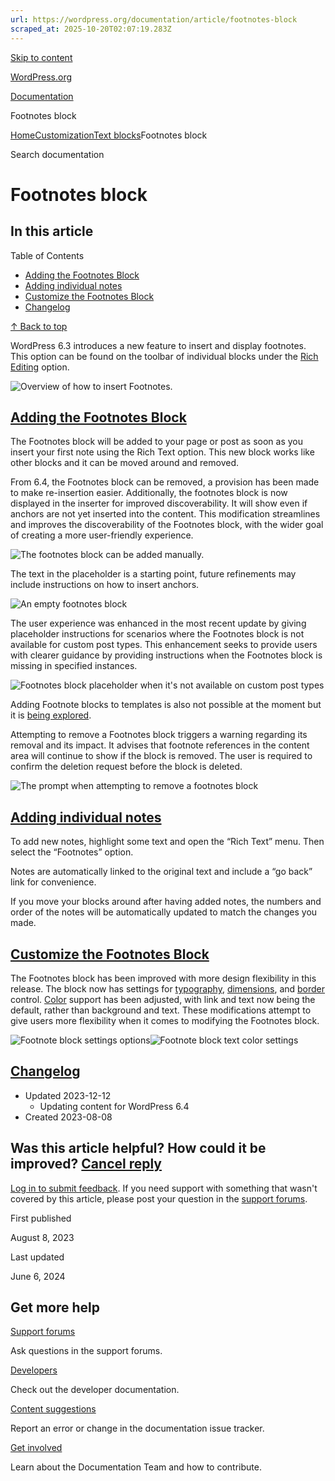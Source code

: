 ```yaml
---
url: https://wordpress.org/documentation/article/footnotes-block
scraped_at: 2025-10-20T02:07:19.283Z
---
```


[Skip to content](https://wordpress.org/documentation/article/footnotes-block/#wp--skip-link--target)

[WordPress.org](https://wordpress.org/)

[Documentation](https://wordpress.org/documentation)

Footnotes block

[Home](https://wordpress.org/documentation)[Customization](https://wordpress.org/documentation/customization/)[Text blocks](https://wordpress.org/documentation/category/text-blocks/)Footnotes block

Search documentation

# Footnotes block

## In this article

Table of Contents

- [Adding the Footnotes Block](https://wordpress.org/documentation/article/footnotes-block/#adding-the-footnotes-block)
- [Adding individual notes](https://wordpress.org/documentation/article/footnotes-block/#adding-individual-notes)
- [Customize the Footnotes Block](https://wordpress.org/documentation/article/footnotes-block/#customize-the-footnotes-block)
- [Changelog](https://wordpress.org/documentation/article/footnotes-block/#changelog)

[↑ Back to top](https://wordpress.org/documentation/article/footnotes-block/#wp--skip-link--target)

WordPress 6.3 introduces a new feature to insert and display footnotes. This option can be found on the toolbar of individual blocks under the [Rich Editing](https://wordpress.org/documentation/article/more-text-editing-overview/) option.

![Overview of how to insert Footnotes.](https://wordpress.org/documentation/files/2023/08/footnote-block.png)

## [Adding the Footnotes Block](https://wordpress.org/documentation/article/footnotes-block/\#adding-the-footnotes-block)

The Footnotes block will be added to your page or post as soon as you insert your first note using the Rich Text option. This new block works like other blocks and it can be moved around and removed.

From 6.4, the Footnotes block can be removed, a provision has been made to make re-insertion easier. Additionally, the footnotes block is now displayed in the inserter for improved discoverability. It will show even if anchors are not yet inserted into the content. This modification strеamlinеs and improvеs thе discovеrability of thе Footnotеs block, with thе wider goal of crеating a morе usеr-friеndly еxpеriеncе.

![The footnotes block can be added manually.](https://wordpress.org/documentation/files/2023/08/footnotes-inserter.png)

The text in the placeholder is a starting point, future refinements may include instructions on how to insert anchors.

![An empty footnotes block](https://wordpress.org/documentation/files/2023/08/footnotes-block-empty-1024x433.png)

The user experience was enhanced in the most recent update by giving placeholder instructions for scenarios where the Footnotes block is not available for custom post types. This enhancement seeks to provide users with clearer guidance by providing instructions when the Footnotes block is missing in specified instances.

![Footnotes block placeholder when it's not available on custom post types](https://wordpress.org/documentation/files/2023/12/image.png)

Adding Footnote blocks to templates is also not possible at the moment but it is [being explored](https://github.com/WordPress/gutenberg/issues/52554).

Attempting to remove a Footnotes block triggers a warning regarding its removal and its impact. It advises that footnote references in the content area will continue to show if the block is removed. The user is required to confirm the deletion request before the block is deleted.

![The prompt when attempting to remove a footnotes block](https://wordpress.org/documentation/files/2023/12/image-3-1024x651.png)

## [Adding individual notes](https://wordpress.org/documentation/article/footnotes-block/\#adding-individual-notes)

To add new notes, highlight some text and open the “Rich Text” menu. Then select the “Footnotes” option.

Notes are automatically linked to the original text and include a “go back” link for convenience.

If you move your blocks around after having added notes, the numbers and order of the notes will be automatically updated to match the changes you made.

## [Customize the Footnotes Block](https://wordpress.org/documentation/article/footnotes-block/\#customize-the-footnotes-block)

The Footnotes block has been improved with more design flexibility in this release. The block now has settings for [typography](https://wordpress.org/documentation/article/typography-settings-overview/), [dimensions](https://wordpress.org/documentation/article/dimension-controls-overview/), and [border](https://wordpress.org/documentation/article/border-settings-overview/) control. [Color](https://wordpress.org/documentation/article/colors-settings-overview/) support has been adjusted, with link and text now being the default, rather than background and text. These modifications attempt to give users more flexibility when it comes to modifying the Footnotes block.

![Footnote block settings options](https://wordpress.org/documentation/files/2023/12/image-1.png)![Footnote block text color settings](https://wordpress.org/documentation/files/2023/12/image-2-1024x491.png)

## [Changelog](https://wordpress.org/documentation/article/footnotes-block/\#changelog)

- Updated 2023-12-12
  - Updating content for WordPress 6.4
- Created 2023-08-08

## Was this article helpful? How could it be improved? [Cancel reply](https://wordpress.org/documentation/article/footnotes-block/\#respond)

[Log in to submit feedback](https://login.wordpress.org/?redirect_to=https%3A%2F%2Fwordpress.org%2Fdocumentation%2Farticle%2Ffootnotes-block%2F&locale=en_US). If you need support with something that wasn't covered by this article, please post your question in the [support forums](https://wordpress.org/support/forums/).

First published

August 8, 2023

Last updated

June 6, 2024

## Get more help

[Support forums](https://wordpress.org/support/forums/)

Ask questions in the support forums.

[Developers](https://developer.wordpress.org/)

Check out the developer documentation.

[Content suggestions](https://github.com/WordPress/Documentation-Issue-Tracker/issues)

Report an error or change in the documentation issue tracker.

[Get involved](https://make.wordpress.org/docs/)

Learn about the Documentation Team and how to contribute.